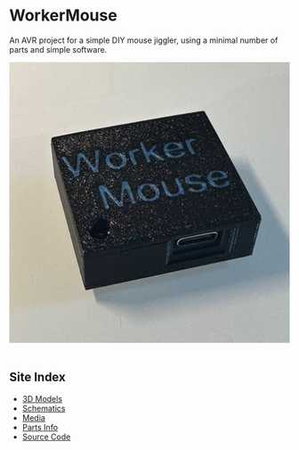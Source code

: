 # WorkerMouse

An AVR project for a simple DIY mouse jiggler, using a minimal number of parts and simple software.

<img src="./assets/assembled.jpeg" class="img-full" />

<br />
<br />

## Site Index

- [3D Models](./models.md)
- [Schematics](./schema.md)
- [Media](./media.md)
- [Parts Info](./parts.md)
- [Source Code](https://github.com/zbauman3/WorkerMouse)